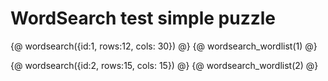 # WordSearch test simple puzzle

{@ wordsearch({id:1, rows:12, cols: 30}) @}
{@ wordsearch_wordlist(1) @}

{@ wordsearch({id:2, rows:15, cols: 15}) @}
{@ wordsearch_wordlist(2) @}